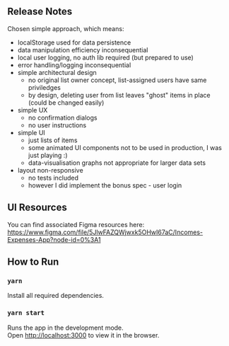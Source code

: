 ## Release Notes

Chosen simple approach, which means:

* localStorage used for data persistence
* data manipulation efficiency inconsequential
* local user logging, no auth lib required (but prepared to use)
* error handling/logging inconsequential
* simple architectural design
  * no original list owner concept, list-assigned users have same priviledges
  * by design, deleting user from list leaves "ghost" items in place (could be changed easily)
* simple UX
  * no confirmation dialogs
  * no user instructions
* simple UI
  * just lists of items
  * some animated UI components not to be used in production, I was just playing :)
  * data-visualisation graphs not appropriate for larger data sets
* layout non-responsive
  * no tests included
  * however I did implement the bonus spec - user login

## UI Resources

You can find associated Figma resources here:<br />
https://www.figma.com/file/5JlwFAZQWjwxk5OHwI67aC/Incomes-Expenses-App?node-id=0%3A1

## How to Run

### `yarn`

Install all required dependencies.

### `yarn start`

Runs the app in the development mode.<br />
Open [http://localhost:3000](http://localhost:3000) to view it in the browser.

